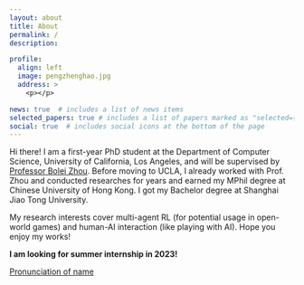 ```yaml
---
layout: about
title: About
permalink: /
description: 

profile:
  align: left
  image: pengzhenghao.jpg
  address: >
    <p></p>

news: true  # includes a list of news items
selected_papers: true # includes a list of papers marked as "selected={true}"
social: true  # includes social icons at the bottom of the page
---
```


Hi there! I am a first-year PhD student at the Department of Computer Science, University of California, Los Angeles, and will be supervised by [Professor Bolei Zhou](https://boleizhou.github.io).
Before moving to UCLA, I already worked with Prof. Zhou and conducted researches for years and earned my MPhil degree at Chinese University of Hong Kong. I got my Bachelor degree at Shanghai Jiao Tong University. 


My research interests cover multi-agent RL (for potential usage in open-world games) and human-AI interaction (like playing with AI). 
Hope you enjoy my works!

**I am looking for summer internship in 2023!**

[Pronunciation of name](pronunciation)